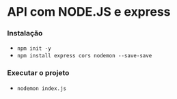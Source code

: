 # API com NODE.JS e express

### Instalação
- ``npm init -y``
- ``npm install express cors nodemon --save-save``

### Executar o projeto
- ``nodemon index.js``